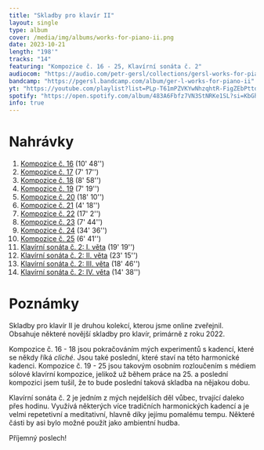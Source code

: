 ```yaml
---
title: "Skladby pro klavír II"
layout: single
type: album
cover: /media/img/albums/works-for-piano-ii.png
date: 2023-10-21
length: "198'"
tracks: "14"
featuring: "Kompozice č. 16 - 25, Klavírní sonáta č. 2"
audiocom: "https://audio.com/petr-gersl/collections/gersl-works-for-piano-ii"
bandcamp: "https://pgersl.bandcamp.com/album/ger-l-works-for-piano-ii"
yt: "https://youtube.com/playlist?list=PLp-T61mPZVKYwNhzqhtR-FigZEbPttd2n&si=MrzkWnK17rIlyqrH"
spotify: "https://open.spotify.com/album/483A6Fbfz7VN3StNRKe1SL?si=KbGhoyMaT9-IAvYdkIlLVQ"
info: true
---
```


# Nahrávky

1. [Kompozice č. 16](/cs/works/solo/composition-no.-16) (10' 48'')
2. [Kompozice č. 17](/cs/works/solo/composition-no.-17) (7' 17'')
3. [Kompozice č. 18](/cs/works/solo/composition-no.-18) (8' 58'')
4. [Kompozice č. 19](/cs/works/solo/composition-no.-19) (7' 19'')
5. [Kompozice č. 20](/cs/works/solo/composition-no.-20) (18' 10'')
6. [Kompozice č. 21](/cs/works/solo/composition-no.-21) (4' 18'')
7. [Kompozice č. 22](/cs/works/solo/composition-no.-22) (17' 2'')
8. [Kompozice č. 23](/cs/works/solo/composition-no.-23) (7' 44'')
9. [Kompozice č. 24](/cs/works/solo/composition-no.-24) (34' 36'')
10. [Kompozice č. 25](/cs/works/solo/composition-no.-25) (6' 41'')
11. [Klavírní sonáta č. 2: I. věta](/cs/works/solo/piano-sonata-no.-2) (19' 19'')
12. [Klavírní sonáta č. 2: II. věta](/cs/works/solo/piano-sonata-no.-2) (23' 15'')
13. [Klavírní sonáta č. 2: III. věta](/cs/works/solo/piano-sonata-no.-2) (18' 46'')
14. [Klavírní sonáta č. 2: IV. věta](/cs/works/solo/piano-sonata-no.-2) (14' 38'')

# Poznámky

Skladby pro klavír II je druhou kolekcí, kterou jsme online zveřejnil. Obsahuje některé novější skladby pro klavír, primárně z roku 2022.

Kompozice č. 16 - 18 jsou pokračováním mých experimentů s kadencí, které se někdy říká *cliché*. Jsou také poslední, které staví na této harmonické kadenci. Kompozice č. 19 - 25 jsou takovým osobním rozloučením s médiem sólové klavírní kompozice, jelikož už během práce na 25. a poslední kompozici jsem tušil, že to bude poslední taková skladba na nějakou dobu.

Klavírní sonáta č. 2 je jedním z mých nejdelších děl vůbec, trvající daleko přes hodinu. Využívá některých více tradičních harmonických kadencí a je velmi repetetivní a meditativní, hlavně díky jejímu pomalému tempu. Některé části by asi bylo možné použít jako ambientní hudba.

Příjemný poslech!